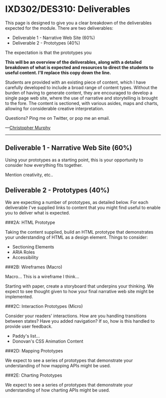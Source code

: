 IXD302/DES310: Deliverables
===========================

This page is designed to give you a clear breakdown of the deliverables expected for the module. There are two deliverables:

+ Deliverable 1 - Narrative Web Site (60%)
+ Deliverable 2 - Prototypes (40%)

The expectation is that the prototypes you  

__This will be an overview of the deliverables, along with a detailed breakdown of what is expected and resources to direct the students to useful content. I'll replace this copy down the line.__

Students are provided with an existing piece of content, which I have carefully developed to include a broad range of content types. Without the burden of having to generate content, they are encouraged to develop a single page web site, where the use of narrative and storytelling is brought to the fore. The content is sectioned, with various asides, maps and charts, allowing for considerable creative interpretation.

Questions? Ping me on Twitter, or pop me an email.

—[Christopher Murphy](https://twitter.com/fehler)


----


Deliverable 1 - Narrative Web Site (60%)
----------------------------------------

Using your prototypes as a starting point, this is your opportunity to consider how everything fits together.

Mention creativity, etc..



Deliverable 2 - Prototypes (40%)
--------------------------------

We are expecting a number of prototypes, as detailed below. For each deliverable I've supplied links to content that you might find useful to enable you to deliver what is expected.



###2A: HTML Prototype

Taking the content supplied, build an HTML prototype that demonstrates your understanding of HTML as a design element. Things to consider:

+ Sectioning Elements
+ ARIA Roles
+ Accessibility



###2B: Wireframes (Macro)

Macro… This is a wireframe I think…

Starting with paper, create a storyboard that underpins your thinking. We expect to see thought given to how your final narrative web site might be implemented.



###2C: Interaction Prototypes (Micro)

Consider your readers' interactions. How are you handling transitions between states? Have you added navigation? If so, how is this handled to provide user feedback.

+ Paddy's list…
+ Donovan's CSS Animation Content



###2D: Mapping Prototypes

We expect to see a series of prototypes that demonstrate your understanding of how mapping APIs might be used.



###2E: Charting Prototypes

We expect to see a series of prototypes that demonstrate your understanding of how charting APIs might be used.